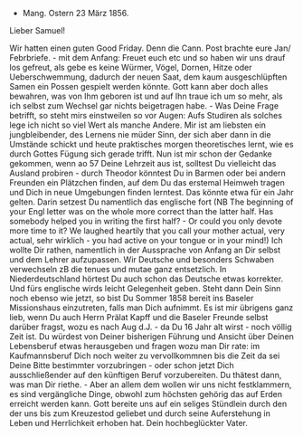 + Mang. Ostern 23 März 1856.

Lieber Samuel!

Wir hatten einen guten Good Friday. Denn die Cann. Post brachte eure Jan/ Febrbriefe. - mit dem Anfang: Freuet euch etc und so haben wir uns drauf los gefreut, als gebe es keine Würmer, Vögel, Dornen, Hitze oder Ueberschwemmung, dadurch der neuen Saat, dem kaum ausgeschlüpften Samen ein Possen gespielt werden könnte. Gott kann aber doch alles bewahren, was von Ihm geboren ist und auf Ihn traue ich um so mehr, als ich selbst zum Wechsel gar nichts beigetragen habe. - Was Deine Frage betrifft, so steht mirs einstweilen so vor Augen: Aufs Studiren als solches lege ich nicht so viel Wert als manche Andere. Mir ist am liebsten ein jungbleibender, des Lernens nie müder Sinn, der sich aber dann in die Umstände schickt und heute praktisches morgen theoretisches lernt, wie es durch Gottes Fügung sich gerade trifft. Nun ist mir schon der Gedanke gekommen, wenn ao 57 Deine Lehrzeit aus ist, solltest Du vielleicht das Ausland probiren - durch Theodor könntest Du in Barmen oder bei andern Freunden ein Plätzchen finden, auf dem Du das erstemal Heimweh tragen und Dich in neue Umgebungen finden lerntest. Das könnte etwa für ein Jahr gelten. Darin setzest Du namentlich das englische fort (NB The beginning of your Engl letter was on the whole more correct than the latter half. Has somebody helped you in writing the first half? - Or could you only devote more time to it? We laughed heartily that you call your mother actual, very actual, sehr wirklich - you had active on your tongue or in your mind!) Ich wollte Dir rathen, namentlich in der Aussprache von Anfang an Dir selbst und dem Lehrer aufzupassen. Wir Deutsche und besonders Schwaben verwechseln zB die tenues und mutae ganz entsetzlich. In Niederdeutschland hörtest Du auch schon das Deutsche etwas korrekter. Und fürs englische wirds leicht Gelegenheit geben. Steht dann Dein Sinn noch ebenso wie jetzt, so bist Du Sommer 1858 bereit ins Baseler Missionshaus einzutreten, falls man Dich aufnimmt. Es ist mir übrigens ganz lieb, wenn Du auch Herrn Prälat Kapff und die Baseler Freunde selbst darüber fragst, wozu es nach Aug d.J. - da Du 16 Jahr alt wirst - noch völlig Zeit ist. Du würdest von Deiner bisherigen Führung und Ansicht über Deinen Lebensberuf etwas herausgeben und fragen wozu man Dir rate: im Kaufmannsberuf Dich noch weiter zu vervollkommnen bis die Zeit da sei Deine Bitte bestimmter vorzubringen - oder schon jetzt Dich ausschließender auf den künftigen Beruf vorzubereiten. Du thätest dann, was man Dir riethe. - Aber an allem dem wollen wir uns nicht festklammern, es sind vergängliche Dinge, obwohl zum höchsten gehörig das auf Erden erreicht werden kann. Gott bereite uns auf ein seliges Stündlein durch den der uns bis zum Kreuzestod geliebet und durch seine Auferstehung in Leben und Herrlichkeit erhoben hat.  Dein hochbeglückter Vater.

